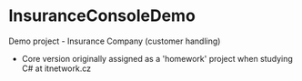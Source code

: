 # InsuranceConsoleDemo
Demo project - Insurance Company (customer handling)
- Core version originally assigned as a 'homework' project when studying C# at itnetwork.cz
